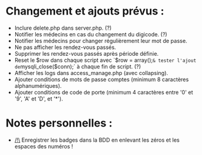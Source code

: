 # Changement et ajouts prévus :
- Inclure delete.php dans server.php. (?)
- Notifier les médecins en cas du changement du digicode. (?)
- Notifier les médecins pour changer régulièrement leur mot de passe.
- Ne pas afficher les rendez-vous passés.
- Supprimer les rendez-vous passés après période définie.
- Reset le $row dans chaque script avec `$row = array();` & tester l'ajout de `mysqli_close($conn);` à chaque fin de script. (?)
- Afficher les logs dans access_manage.php (avec collapsing).
- Ajouter conditions de mots de passe comptes (minimum 8 caractères alphanumériques).
- Ajouter conditions de code de porte (minimum 4 caractères entre '0' et '9', 'A' et 'D', et '*').

# Notes personnelles :
- <u>/!\\</u> Enregistrer les badges dans la BDD en enlevant les zéros et les espaces des numéros !
